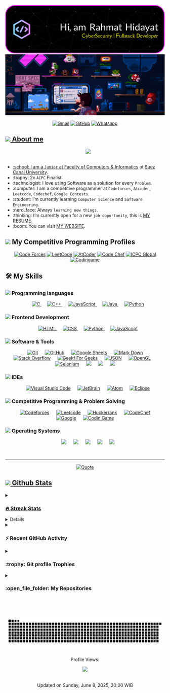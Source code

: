 <!-- HEADER -->
<div align="center">
<img src="./src/logo/header.png"/>
<img src="./src/banner/1.gif"/>
</div>

<!-- CONNECT -->
<div align="center">
<p align="center">
<a href="https://www.codingame.com/profile/e5e56c7585fda3b457056b85180a4d636850344"></a>
<a href="mailto:rhkapota@gmail.com"><img img="" src="https://img.shields.io/badge/gmail-%23EA4335.svg?style=plastic&amp;logo=gmail&amp;logoColor=white" alt="Gmail"></a>
<a href="https://github.com/rhkapota"><img src="https://img.shields.io/badge/github-%23181717.svg?style=plastic&amp;logo=github&amp;logoColor=white" alt="GitHub"></a>
<a href="https://wa.me/6285254337661"><img src="https://img.shields.io/badge/whatsapp-%2325D366.svg?style=plastic&amp;logo=whatsapp&amp;logoColor=white" alt="Whatsapp"</a>
</div>


<!-- ABOUT ME -->
<h2 id="-about-me"><picture><img src="https://github.com/7oSkaaa/7oSkaaa/blob/main/Imagebout_me.gif?raw=true" width="50px"></picture> About me</h2>
<p><picture> <img align="right" src="https://github.com/7oSkaaa/7oSkaaa/blob/main/Images/Right_Side.gif?raw=true" width="250px"></picture></p>
<p><br><br></p>
<ul>
<li>:school: I am a <code>Junior</code> at <a href="http://suez.edu.eg/ar/%d9%83%d9%84%d9%8a%d8%a9-%d8%a7%d9%84%d8%ad%d8%a7%d8%b3%d8%a8%d8%a7%d8%aa-%d9%88%d8%a7%d9%84%d9%85%d8%b9%d9%84%d9%88%d9%85%d8%a7%d8%aa/">Faculty of Computers &amp; Informatics</a> at <a href="http://suez.edu.eg/ar/">Suez Canal University</a>.</li>
<li>:trophy: 2x <code>ACPC</code> Finalist.</li>
<li>:technologist: I love using Software as a solution for every <code>Problem</code>.</li>
<li>:computer: I am a competitive programmer at <code>Codeforces</code>, <code>Atcoder</code>, <code>Leetcode</code>, <code>Codechef</code>, <code>Google Contests</code>.</li>
<li>:student: I’m currently learning <code>Computer Science</code> and <code>Software Engineering</code>.</li>
<li>:nerd_face: Always <code>learning new things</code>.</li>
<li>:thinking: I’m currently open for a new <code>job opportunity</code>, this is <a href="http://lnkiy.in/Ahmed_Hossam_Resume">MY RESUME</a>.</li>
<li>:boom: You can visit <a href="https://cutt.ly/Ahmed_Hossam_Website">MY WEBSITE</a>.
<br>
</li>
</ul>
<h2 id="---my-competitive-programming-profiles"><picture> <img src="https://github.com/7oSkaaa/7oSkaaa/blob/main/Images/competitive_programming_profile.png?raw=true" width="40"> </picture> My Competitive Programming Profiles</h2>
<p align="center">
  <a href="https://codeforces.com/profile/7oSkaaa"><img src="https://img.icons8.com/external-tal-revivo-shadow-tal-revivo/50/000000/external-codeforces-programming-competitions-and-contests-programming-community-logo-shadow-tal-revivo.png" alt="Code Forces"></a>
	<a href="https://leetcode.com/7oSkaa/"><img src="https://img.icons8.com/external-tal-revivo-shadow-tal-revivo/50/000000/external-level-up-your-coding-skills-and-quickly-land-a-job-logo-shadow-tal-revivo.png" alt="LeetCode"></a>
	<a href="https://atcoder.jp/users/ahmed_7oSkaa"><img src="https://i.ibb.co/Q9WSjDB/logo.png" alt="AtCoder" width="60px/"></a>
	<a href="https://www.codechef.com/users/ahmed_7oskaa"><img src="https://img.icons8.com/color/50/000000/codechef.png" alt="Code Chef"></a>
	<a href="https://icpc.global/ICPCID/IW0X0CTD0ZV9"><img src="https://i.ibb.co/6J0r7rW/Daco-5610880.png" alt="ICPC Global" width="60px"></a>     
	<a href="https://www.codingame.com/profile/e5e56c7585fda3b457056b85180a4d636850344"><img src="https://i.ibb.co/1MRppTC/codingame-1.png" alt="Codingame" width="100" height="50">
</a></p>
</p>
<h2 id="️-my-skills">🛠️ My Skills</h2>
<h3 id="----programming-languages"><picture> <img src="https://github.com/7oSkaaa/7oSkaaa/blob/main/Images/Programming_Languages.gif?raw=true" width="50px">  </picture> Programming languages</h3>
<p align="center"> 
    
  <a href="https://www.cprogramming.com/" target="_blank"> 
    <img alt="C" src="https://img.shields.io/badge/C%20-%232370ED.svg?style=plastic&amp;logo=c&amp;logoColor=white">
  </a> 
   
  <a href="https://www.w3schools.com/cpp/" target="_blank"> 
    <img alt="C++" src="https://img.shields.io/badge/C++%20-%2300599C.svg?style=plastic&amp;logo=c%2B%2B&amp;logoColor=white">
  </a> 
   
  <a href="https://developer.mozilla.org/en-US/docs/Web/JavaScript" target="_blank"> 
     <img alt="JavaScript" src="https://img.shields.io/badge/JavaScript%20-%23F7DF1E.svg?style=plastic&amp;logo=javascript&amp;logoColor=black">
   </a>
   
  <a href="https://www.java.com" target="_blank"> 
    <img alt="Java" src="https://img.shields.io/badge/Java-%23007396.svg?style=plastic&amp;logo=java&amp;logoColor=white">
  </a>
   
   <a href="https://www.python.org" target="_blank">
    <img alt="Python" src="https://img.shields.io/badge/Python%20-%2314354C.svg?style=plastic&amp;logo=python&amp;logoColor=white">
  </a>
</p>
<h3 id="----frontend-development"><picture> <img src="https://github.com/7oSkaaa/7oSkaaa/blob/main/Images/Front_End.gif?raw=true" width="50px">  </picture> Frontend Development</h3>
<p align="center"> 
    
  <a href="https://www.w3.org/html/" target="_blank"> 
   <img alt="HTML" src="https://img.shields.io/badge/HTML5%20-%23E34F26.svg?style=plastic&amp;logo=html5&amp;logoColor=white">
  </a>   
   
  <a href="https://www.w3schools.com/css/" target="_blank">
    <img alt="CSS" src="https://img.shields.io/badge/CSS%20-%231572B6.svg?style=plastic&amp;logo=css3&amp;logoColor=white">
  </a> 
   
  <a href="https://www.python.org" target="_blank">
    <img alt="Python" src="https://img.shields.io/badge/react-%2361DAFB.svg?style=plastic&amp;logo=React&amp;logoColor=black">
  </a>
   
  <a href="https://developer.mozilla.org/en-US/docs/Web/JavaScript" target="_blank"> 
     <img alt="JavaScript" src="https://img.shields.io/badge/JavaScript%20-%23F7DF1E.svg?style=plastic&amp;logo=javascript&amp;logoColor=black">
   </a>
</p>
<h3 id="----software--tools"><picture> <img src="https://github.com/7oSkaaa/7oSkaaa/blob/main/Images/Software_Tools.gif?raw=true" width="50px">  </picture> Software &amp; Tools</h3>
<p align="center">
   
    <a href="#"><img alt="Git" src="https://img.shields.io/badge/Git%20-%23F05033.svg?style=plastic&amp;logo=git&amp;logoColor=white"></a>
   
    <a href="#"><img alt="GitHub" src="https://img.shields.io/badge/github-%23181717.svg?style=plastic&amp;logo=github&amp;logoColor=white"></a>
   
    <a href="#"><img alt="Google Sheets" src="https://img.shields.io/badge/Google%20Sheets%20-%2334A853.svg?style=plastic&amp;logo=google%20sheets&amp;logoColor=white"></a>
   
    <a href="#"><img alt="Mark Down" src="https://img.shields.io/badge/Markdown-000000?style=plastic&amp;logo=markdown&amp;logoColor=white"></a>
   
    <a href="#"><img alt="Stack Overflow" src="https://img.shields.io/badge/-Stack%20Overflow-FE7A16?style=plastic&amp;logo=stack-overflow&amp;logoColor=white"></a>
   
    <a href="#"><img alt="Geekf For Geeks" src="https://img.shields.io/badge/geeksforgeeks-%230F9D58.svg?style=plastic&amp;logo=geeksforgeeks&amp;logoColor=white"></a>
   
    <a href="#"><img alt="JSON" img="" src="https://img.shields.io/badge/json-%23000000.svg?style=plastic&amp;logo=json&amp;logoColor=white"></a>
   
    <a href="#"><img alt="OpenGL" src="https://img.shields.io/badge/opengl-%235586A4.svg?style=plastic&amp;logo=opengl&amp;logoColor=white"></a>
   
    <a href="#"><img alt="Selenium" src="https://img.shields.io/badge/selenium-%2343B02A.svg?&amp;style=plastic&amp;logo=selenium&amp;logoColor=white"></a>
     
    <a href="#"><img src="https://img.shields.io/badge/latex-%23008080.svg?&amp;style=plastic&amp;logo=latex&amp;logoColor=white"></a>
     
    <a href="#"><img src="https://img.shields.io/badge/django-%23092E20.svg?&amp;style=plastic&amp;logo=django&amp;logoColor=white"></a>
     
    <a href="#"><img src="https://img.shields.io/badge/mysql-%234479A1.svg?&amp;style=plastic&amp;logo=mysql&amp;logoColor=white"></a>
</p>
<h3 id="----ides"><picture> <img src="https://github.com/7oSkaaa/7oSkaaa/blob/main/Images/IDEs.gif?raw=true" width="50px">  </picture> IDEs</h3>
<p align="center">
   
    <a href="#"><img alt="Visual Studio Code" src="https://img.shields.io/badge/Visual%20Studio%20Code-0078d7.svg?style=plastic&amp;logo=visual-studio-code&amp;logoColor=white"></a>
   
    <a href="#"><img alt="JetBrain" src="https://img.shields.io/badge/jetbrains-%23000000.svg?style=plastic&amp;logo=jetbrains&amp;logoColor=white"></a>
   
    <a href="#"><img alt="Atom" src="https://img.shields.io/badge/atom-%2366595C.svg?&amp;style=plastic&amp;logo=atom&amp;logoColor=white"></a>
   
    <a href="#"><img alt="Eclipse" src="https://img.shields.io/badge/eclipse%20ide-%232C2255.svg?&amp;style=plastic&amp;logo=eclipse%20ide&amp;logoColor=white"></a>
</p>
<h3 id="----competitive-programming--problem-solving"><picture> <img src="https://github.com/7oSkaaa/7oSkaaa/blob/main/Images/CP_PS.gif?raw=true" width="50px">  </picture> Competitive Programming &amp; Problem Solving</h3>
<p align="center">
   
    <a href="#"><img alt="Codeforces" src="https://img.shields.io/badge/codeforces%20-%231F8ACB.svg?style=plastic&amp;logo=codeforces&amp;logoColor=white"></a>	
   
    <a href="#"><img alt="Leetcode" src="https://img.shields.io/badge/leetcode%20-%23FFA116.svg?style=plastic&amp;logo=leetcode&amp;logoColor=black"></a>
   
    <a href="#"><img alt="Huckerrank" src="https://img.shields.io/badge/hackerrank-%232EC866.svg?style=plastic&amp;logo=hackerrank&amp;logoColor=white"></a>
   
    <a href="#"><img alt="CodeChef" src="https://img.shields.io/badge/codechef-%235B4638.svg?style=plastic&amp;logo=codechef&amp;logoColor=white"></a>
   
    <a href="#"><img alt="Google" src="https://img.shields.io/badge/google-%234285F4.svg?style=plastic&amp;logo=google&amp;logoColor=white"></a>
   
    <a href="#"><img alt="Codin Game" src="https://img.shields.io/badge/codingame-%23F2BB13.svg?&amp;style=plastic&amp;logo=codingame&amp;logoColor=black"></a>
</p>
<h3 id="----operating-systems"><picture> <img src="https://github.com/7oSkaaa/7oSkaaa/blob/main/Images/OS.gif?raw=true" width="50px">  </picture> Operating Systems</h3>
<p align="center">
   
    <a href="#"><img src="https://img.shields.io/badge/Linux-FCC624?style=plastic&amp;logo=linux&amp;logoColor=black"></a>
   
    <a href="#"><img src="https://img.shields.io/badge/Ubuntu-E95420?style=plastic&amp;logo=ubuntu&amp;logoColor=white"></a>
   
    <a href="#"><img src="https://img.shields.io/badge/Windows-0078D6?style=plastic&amp;logo=windows&amp;logoColor=white"></a>
   
    <a href="#"><img src="https://img.shields.io/badge/pop!_os-%2348B9C7.svg?style=plastic&amp;&amp;logo=pop!_os&amp;logoColor=white"></a>
   
    <a href="#"><img src="https://img.shields.io/badge/manjaro-%2335BF5C.svg?&amp;style=plastic&amp;logo=manjaro&amp;logoColor=white"></a>
</p>
<br> 
<hr>
<p align="center">
	<a href="https://github.com/piyushsuthar/github-readme-quotes"> <img alt="Quote" src="https://quotes-github-readme.vercel.app/api?type=horizontal&amp;theme=tokyonight&amp;animation=grow_out_in&amp;quoteCategory=programming">
</a></p><a href="https://github.com/piyushsuthar/github-readme-quotes">
<h2 id="----github-stats"><picture> <img src="https://github.com/7oSkaaa/7oSkaaa/blob/main/Images/Statistics.gif?raw=true" width="50px">  </picture> Github Stats</h2>
<details><summary><h3> 🔥 Streak Stats</h3></summary>
<hr>
<p align="center"><img src="https://github-readme-streak-stats.herokuapp.com/?user=7oSkaaa&amp;theme=tokyonight_duo" alt="7oSkaaa"></p>
</details>
</a><details><a href="https://github.com/piyushsuthar/github-readme-quotes"><summary><h3>💻 GitHub Profile Stats</h3></summary>
<hr>
</a><p align="center"><a href="https://github.com/piyushsuthar/github-readme-quotes">
    </a><a href="https://github.com/anuraghazra/github-readme-stats">
	    <img alt="7oSkaaa's Github Stats" src="https://github-readme-stats.vercel.app/api?username=7oSkaaa&amp;show_icons=true&amp;count_private=true&amp;locale=en&amp;theme=tokyonight&amp;layout=compact" height="230px"></a>
	  <img src="https://github-readme-stats.vercel.app/api/top-langs?username=7oSkaaa&amp;langs_count=10&amp;show_icons=true&amp;locale=en&amp;theme=tokyonight" alt="7oSkaaa" height="230px">
<br>
</p><p><b>Note:</b> Top languages is only a metric of the languages my public code consists of and doesn’t reflect experience or skill level.</p>
  <p></p>
</details>
<details><summary><h3>⚡ Recent GitHub Activity</h3></summary>
<hr>
<p><a href="https://github.com/7oSkaaa/github-readme-activity-graph"><img src="https://github-readme-activity-graph.cyclic.app/graph?username=7oSkaaa&amp;theme=github" alt="7oSkaa's github activity graph"></a></p>
</details>
<details><summary> <h3> :trophy: Git profile Trophies </h3></summary>
<hr>
<p align="center"> <a href="https://github.com/ryo-ma/github-profile-trophy"><img src="https://github-profile-trophy.vercel.app/?username=7oskaaa&amp;layout=compact&amp;theme=tokyonight&amp;column=4&amp;margin-w=15&amp;margin-h=15" alt="7oskaaa"></a> </p>
<p><a href="https://holopin.io/@7oskaa"><img src="https://holopin.io/api/user/board?user=7oskaa" alt="@7oskaa's Holopin board"></a></p>
</details>
<details><summary><h3> :open_file_folder: My Repositories </h3></summary>
<hr>
<div>
  <p align="center">
	<a href="https://github.com/7oSkaaa/LeetCode_DailyChallenge_2023">
      		<img src="https://github-readme-stats.vercel.app/api/pin/?username=7oSkaaa&amp;repo=LeetCode_DailyChallenge_2023&amp;theme=tokyonight" alt="GitHub Stats">
    	</a>
	<a href="https://github.com/7oSkaaa/Ahmed-Hossam">
      		<img src="https://github-readme-stats.vercel.app/api/pin/?username=7oSkaaa&amp;repo=Ahmed-Hossam&amp;theme=tokyonight" alt="GitHub Stats">
    	</a>
    	<a href="https://github.com/7oSkaaa/Strees_Testing">
      		<img src="https://github-readme-stats.vercel.app/api/pin/?username=7oSkaaa&amp;repo=Strees_Testing&amp;theme=tokyonight" alt="GitHub Stats">
    	</a>
    	<a href="https://github.com/7oSkaaa/CP-Templates">
      		<img src="https://github-readme-stats.vercel.app/api/pin/?username=7oSkaaa&amp;repo=CP-Templates&amp;theme=tokyonight" alt="GitHub Stats">
    	</a>
    	<a href="https://github.com/7oSkaaa/Codeforces-Polygon-Template">
      		<img src="https://github-readme-stats.vercel.app/api/pin/?username=7oSkaaa&amp;repo=Codeforces-Polygon-Template&amp;theme=tokyonight" alt="GitHub Stats">
    	</a>
	<a href="https://github.com/7oSkaaa/Some-Linux-Commands">
      		<img src="https://github-readme-stats.vercel.app/api/pin/?username=7oSkaaa&amp;repo=Some-Linux-Commands&amp;theme=tokyonight" alt="GitHub Stats">
    	</a>
	<a href="https://github.com/7oSkaaa/Shorten-Link">
      		<img src="https://github-readme-stats.vercel.app/api/pin/?username=7oSkaaa&amp;repo=Shorten-Link&amp;theme=tokyonight" alt="GitHub Stats">
    	</a>
	<a href="https://github.com/7oSkaaa/7oSkaaa">
      		<img src="https://github-readme-stats.vercel.app/api/pin/?username=7oSkaaa&amp;repo=7oSkaaa&amp;theme=tokyonight" alt="GitHub Stats">
    	</a>
	<a href="https://github.com/7oSkaaa/Competitive-Programming-Session-Content">
      		<img src="https://github-readme-stats.vercel.app/api/pin/?username=7oSkaaa&amp;repo=Competitive-Programming-Session-Content&amp;theme=tokyonight" alt="GitHub Stats">
    	</a>
	<a href="https://github.com/7oSkaaa/VS-Code-for-CP">
      		<img src="https://github-readme-stats.vercel.app/api/pin/?username=7oSkaaa&amp;repo=VS-Code-for-CP&amp;theme=tokyonight" alt="GitHub Stats">
    	</a>
	<a href="https://github.com/7oSkaaa/Sorting-Algorithms">
      		<img src="https://github-readme-stats.vercel.app/api/pin/?username=7oSkaaa&amp;repo=Sorting-Algorithms&amp;theme=tokyonight" alt="GitHub Stats">
    	</a>
	<a href="https://github.com/7oSkaaa/board-link-generator">
      		<img src="https://github-readme-stats.vercel.app/api/pin/?username=7oSkaaa&amp;repo=board-link-generator&amp;theme=tokyonight" alt="GitHub Stats">
    	</a>
	<a href="https://github.com/7oSkaaa/Tic-Tac-Toe-GUI">
      		<img src="https://github-readme-stats.vercel.app/api/pin/?username=7oSkaaa&amp;repo=Tic-Tac-Toe-GUI&amp;theme=tokyonight" alt="GitHub Stats">
    	</a>
	<a href="https://github.com/7oSkaaa/PhoneBook-System">
      		<img src="https://github-readme-stats.vercel.app/api/pin/?username=7oSkaaa&amp;repo=PhoneBook-System&amp;theme=tokyonight" alt="GitHub Stats">
    	</a>
	<a href="https://github.com/7oSkaaa/Codeforces-Sheet-Generator">
      		<img src="https://github-readme-stats.vercel.app/api/pin/?username=7oSkaaa&amp;repo=Codeforces-Sheet-Generator&amp;theme=tokyonight" alt="GitHub Stats">
    	</a>
	<a href="https://github.com/7oSkaaa/CP-Calendar">
      		<img src="https://github-readme-stats.vercel.app/api/pin/?username=7oSkaaa&amp;repo=CP-Calendar&amp;theme=tokyonight" alt="GitHub Stats">
    	</a>
	<a href="https://github.com/7oSkaaa/Codeforces-Friends-Script">
      		<img src="https://github-readme-stats.vercel.app/api/pin/?username=7oSkaaa&amp;repo=Codeforces-Friends-Script&amp;theme=tokyonight" alt="GitHub Stats">
    	</a>
	<a href="https://github.com/7oSkaaa/vJudge-Board-Scrapper">
      		<img src="https://github-readme-stats.vercel.app/api/pin/?username=7oSkaaa&amp;repo=vJudge-Board-Scrapper&amp;theme=tokyonight" alt="GitHub Stats">
    	</a>
	<a href="https://github.com/7oSkaaa/CP-Templates-Snippets">
      		<img src="https://github-readme-stats.vercel.app/api/pin/?username=7oSkaaa&amp;repo=CP-Templates-Snippets&amp;theme=tokyonight" alt="GitHub Stats">
    	</a>
	<a href="https://github.com/7oSkaaa/Udemy-Website">
      		<img src="https://github-readme-stats.vercel.app/api/pin/?username=7oSkaaa&amp;repo=Udemy-Website&amp;theme=tokyonight" alt="GitHub Stats">
    	</a>
  </p>
</div>
</details>
<p><br><br></p>
<p align="center">
	<img src="https://github.com/7oSkaaa/7oSkaaa/blob/output/github-contribution-grid-snake.svg?" alt="Snake Game">
</p> 

<div align="center">
  <p>Profile Views:</img></p>
  <img width="280px" src="https://count.getloli.com/@:rhkapota?theme=booru-r6gdrawfriends">
</div>
<br>
<div align="center">
  <p>Updated on Sunday, June 8, 2025, 20:00 WIB</p>
</div>
